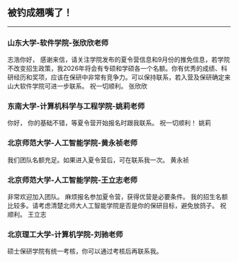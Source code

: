 ## 被钓成翘嘴了！

---

### 山东大学-软件学院-张欣欣老师

志浩你好，
感谢来信，请关注学院发布的夏令营信息和9月份的推免信息，若学院不改变招生政策，我2026年将会有专硕和学硕各一个名额。你有优秀的成绩、科研经历和奖项，应该在保研中非常有竞争力。可以保持联系，若入营及保研确定来山大软件学院可进一步联系。
祝一切顺利。
张欣欣

### 东南大学-计算机科学与工程学院-姚莉老师

你好，
你的基础不错，等夏令营开始报名时跟我联系。
祝一切顺利！
姚莉

### 北京师范大学-人工智能学院-黄永祯老师
我们团队名额充足。如果进入夏令营后，可在联系我一次。
黄永祯

### 北京师范大学-人工智能学院-王立志老师
非常欢迎加入团队。
麻烦报名参加夏令营，获得优营是必要条件。
我的招生名额比较多。请考虑清楚北师大人工智能学院是否是你的保研目标，避免放鸽子。
祝顺利。
王立志

### 北京理工大学-计算机学院-刘驰老师
硕士保研学院有统一考核，你可以通过考核后再联系我。
